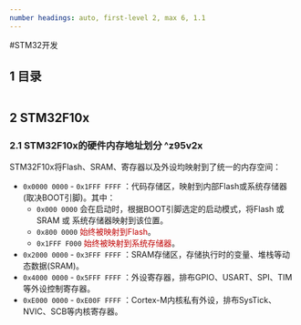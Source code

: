 ```yaml
---
number headings: auto, first-level 2, max 6, 1.1
---
```

#STM32开发 

## 1 目录

```toc
```

## 2 STM32F10x

### 2.1 STM32F10x的硬件内存地址划分 ^z95v2x

STM32F10x将Flash、SRAM、寄存器以及外设均映射到了统一的内存空间：
- `0x0000 0000` - `0x1FFF FFFF` ：代码存储区，映射到内部Flash或系统存储器(取决BOOT引脚)。其中：
	- `0x000 0000` 会在启动时，根据BOOT引脚选定的启动模式，将Flash 或 SRAM 或 系统存储器映射到该位置。
	- `0x800 0000` <font color="#c00000">始终被映射到Flash</font>。
	- `0x1FFF F000` <font color="#c00000">始终被映射到系统存储器</font>。
- `0x2000 0000` - `0x3FFF FFFF` ：SRAM存储区，存储执行时的变量、堆栈等动态数据(SRAM)。
- `0x4000 0000` - `0x5FFF FFFF` ：外设寄存器，排布GPIO、USART、SPI、TIM等外设控制寄存器。
- `0xE000 0000` - `0xE00F FFFF` ：Cortex-M内核私有外设，排布SysTick、NVIC、SCB等内核寄存器。

